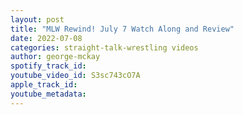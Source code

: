 ```yaml
---
layout: post
title: "MLW Rewind! July 7 Watch Along and Review"
date: 2022-07-08
categories: straight-talk-wrestling videos
author: george-mckay
spotify_track_id: 
youtube_video_id: S3sc743cO7A
apple_track_id: 
youtube_metadata: 
---
```

